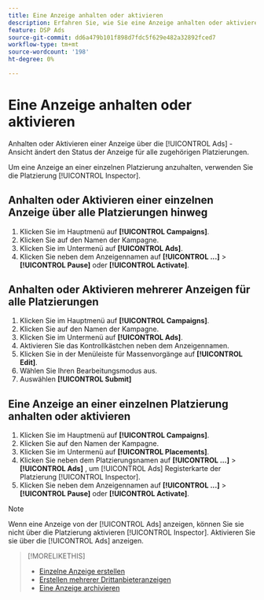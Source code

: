 ```yaml
---
title: Eine Anzeige anhalten oder aktivieren
description: Erfahren Sie, wie Sie eine Anzeige anhalten oder aktivieren.
feature: DSP Ads
source-git-commit: dd6a479b101f898d7fdc5f629e482a32892fced7
workflow-type: tm+mt
source-wordcount: '198'
ht-degree: 0%

---
```


# Eine Anzeige anhalten oder aktivieren

Anhalten oder Aktivieren einer Anzeige über die [!UICONTROL Ads] -Ansicht ändert den Status der Anzeige für alle zugehörigen Platzierungen.

Um eine Anzeige an einer einzelnen Platzierung anzuhalten, verwenden Sie die Platzierung [!UICONTROL Inspector].

## Anhalten oder Aktivieren einer einzelnen Anzeige über alle Platzierungen hinweg

1. Klicken Sie im Hauptmenü auf **[!UICONTROL Campaigns]**.
1. Klicken Sie auf den Namen der Kampagne.
1. Klicken Sie im Untermenü auf **[!UICONTROL Ads]**.
1. Klicken Sie neben dem Anzeigennamen auf  **[!UICONTROL ...]** > **[!UICONTROL Pause]** oder **[!UICONTROL Activate]**.

## Anhalten oder Aktivieren mehrerer Anzeigen für alle Platzierungen

1. Klicken Sie im Hauptmenü auf **[!UICONTROL Campaigns]**.
1. Klicken Sie auf den Namen der Kampagne.
1. Klicken Sie im Untermenü auf **[!UICONTROL Ads]**.
1. Aktivieren Sie das Kontrollkästchen neben dem Anzeigennamen.
1. Klicken Sie in der Menüleiste für Massenvorgänge auf **[!UICONTROL Edit]**.
1. Wählen Sie Ihren Bearbeitungsmodus aus.
1. Auswählen **[!UICONTROL Submit]**

## Eine Anzeige an einer einzelnen Platzierung anhalten oder aktivieren

1. Klicken Sie im Hauptmenü auf **[!UICONTROL Campaigns]**.
1. Klicken Sie auf den Namen der Kampagne.
1. Klicken Sie im Untermenü auf **[!UICONTROL Placements]**.
1. Klicken Sie neben dem Platzierungsnamen auf  **[!UICONTROL ...]** > **[!UICONTROL Ads]** , um [!UICONTROL Ads] Registerkarte der Platzierung [!UICONTROL Inspector].
1. Klicken Sie neben dem Anzeigennamen auf  **[!UICONTROL ...]** > **[!UICONTROL Pause]** oder **[!UICONTROL Activate]**.

>[!NOTE]
>
>Wenn eine Anzeige von der [!UICONTROL Ads] anzeigen, können Sie sie nicht über die Platzierung aktivieren [!UICONTROL Inspector]. Aktivieren Sie sie über die [!UICONTROL Ads] anzeigen.

>[!MORELIKETHIS]
>
>* [Einzelne Anzeige erstellen](ad-create.md)
>* [Erstellen mehrerer Drittanbieteranzeigen](ad-create-multiple.md)
>* [Eine Anzeige archivieren](ad-archive-unarchive.md)

